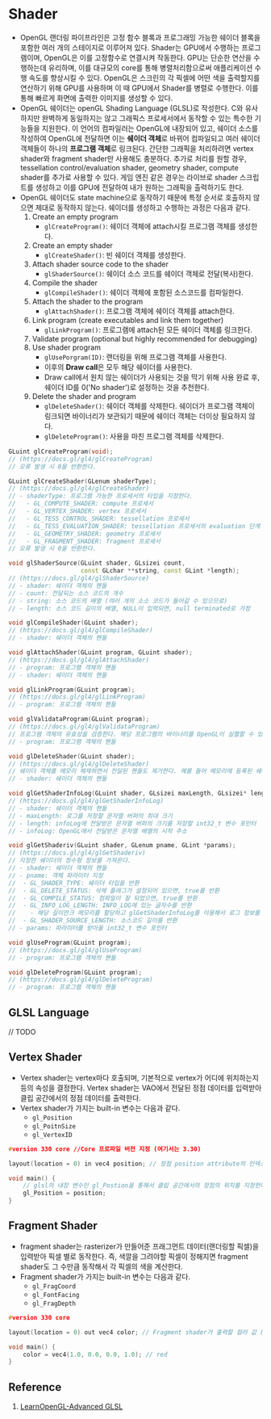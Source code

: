 # Shader

- OpenGL 랜더링 파이프라인은 고정 함수 블록과 프로그래밍 가능한 쉐이더 블록을 포함한 여러 개의 스테이지로 이루어져 있다. Shader는 GPU에서 수행하는 프로그램이며, OpenGL은 이를 고정함수로 연결시켜 작동한다. GPU는 단순한 연산을 수행하는데 유리하며, 이를 대규모의 core를 통해 병렬처리함으로써 애플리케이션 수행 속도를 향상시킬 수 있다. OpenGL은 스크린의 각 픽셀에 어떤 색을 출력할지를 연산하기 위해 GPU를 사용하며 이 때 GPU에서 Shader를 병렬로 수행한다. 이를 통해 빠르게 화면에 출력한 이미지를 생성할 수 있다.
- OpenGL 쉐이더는 openGL Shading Language (GLSL)로 작성한다. C와 유사하지만 완벽하게 동일하지는 않고 그래픽스 프로세서에서 동작할 수 있는 특수한 기능들을 지원한다. 이 언어의 컴파일러는 OpenGL에 내장되어 있고, 쉐이더 소스를 작성하여 OpenGL에 전달하면 이는 **쉐이더 객체**로 바뀌어 컴파일되고 여러 쉐이더 객체들이 하나의 **프로그램 객체**로 링크된다. 간단한 그래픽을 처리하려면 vertex shader와 fragment shader만 사용해도 충분하다. 추가로 처리를 원할 경우, tessellation control/evaluation shader, geometry shader, compute shader를 추가로 사용할 수 있다. 게임 엔진 같은 경우는 라이브로 shader 스크립트를 생성하고 이를 GPU에 전달하여 내가 원하는 그래픽을 출력하기도 한다.
- OpenGL 쉐이더도 state machine으로 동작하기 때문에 특정 순서로 호출하지 않으면 제대로 동작하지 않는다. 쉐이더를 생성하고 수행하는 과정은 다음과 같다.
  1. Create an empty program
     - `glCreateProgram()`: 쉐이더 객체에 attach시킬 프로그램 객체를 생성한다.
  1. Create an empty shader
     - `glCreateShader()`: 빈 쉐이더 객체를 생성한다.
  1. Attach shader source code to the shader
     - `glShaderSource()`: 쉐이더 소스 코드를 쉐이더 객체로 전달(복사)한다.
  1. Compile the shader
     - `glCompileShader()`: 쉐이더 객체에 포함된 소스코드를 컴파일한다.
  1. Attach the shader to the program
     - `glAttachShader()`: 프로그램 객체에 쉐이더 객체를 attach한다.
  1. Link program (create executables and link them together)
     - `glLinkProgram()`: 프로그램에 attach된 모든 쉐이더 객체를 링크한다.
  1. Validate program (optional but highly recommended for debugging)
  1. Use shader program
     - `glUsePorgram(ID)`: 랜더링을 위해 프로그램 객체를 사용한다.
     - 이후의 **Draw call**은 모두 해당 쉐이더를 사용한다.
     - Draw call에서 원치 않는 쉐이더가 사용되는 것을 막기 위해 사용 완료 후, 쉐이더 ID를  0('No shader')로 설정하는 것을 추천한다.
  1. Delete the shader and program
     - `glDeleteShader()`: 쉐이더 객체를 삭제한다. 쉐이더가 프로그램 객체이 링크되면 바이너리가 보관되기 때문에 쉐이더 객체는 더이상 필요하지 않다.
     - `glDeleteProgram()`: 사용을 마친 프로그램 객체를 삭제한다.

```c++
GLuint glCreateProgram(void);
// (https://docs.gl/gl4/glCreateProgram)
// 오류 발생 시 0을 반환한다.

GLuint glCreateShader(GLenum shaderType);
// (https://docs.gl/gl4/glCreateShader)
// - shaderType: 프로그램 가능한 프로세서의 타입을 지정한다.
//   - GL_COMPUTE_SHADER: compute 프로세서
//   - GL_VERTEX_SHADER: vertex 프로세서
//   - GL_TESS_CONTROL_SHADER: tessellation 프로세서
//   - GL_TESS_EVALUATION_SHADER: tessellation 프로세서의 evaluation 단계
//   - GL_GEOMETRY_SHADER: geometry 프로세서
//   - GL_FRAGMENT_SHADER: fragment 프로세서
// 오류 발생 시 0을 반환한다.

void glShaderSource(GLuint shader, GLsizei count, 
                    const GLchar **string, const GLint *length);
// (https://docs.gl/gl4/glShaderSource)
// - shader: 쉐이더 객체의 핸들
// - count: 전달되는 소스 코드의 개수
// - string: 소스 코드의 배열 (여러 개의 소소 코드가 들어갈 수 있으므로)
// - length: 소스 코드 길이의 배열, NULL이 입력되면, null terminated로 가정

void glCompileShader(GLuint shader);
// (https://docs.gl/gl4/glCompileShader)
// - shader: 쉐이더 객체의 핸들

void glAttachShader(GLuint program, GLuint shader);
// (https://docs.gl/gl4/glAttachShader)
// - program: 프로그램 객체의 핸들
// - shader: 쉐이더 객체의 핸들

void glLinkProgram(GLuint program);
// (https://docs.gl/gl4/glLinkProgram)
// - program: 프로그램 객체의 핸들

void glValidataProgram(GLuint program);
// (https://docs.gl/gl4/glValidataProgram)
// 프로그램 객체의 유효성을 검증한다. 해당 프로그램의 바이너리를 OpenGL이 실핼할 수 있는지를 검증한다.
// - program: 프로그램 객체의 핸들

void glDeleteShader(GLuint shader);
// (https://docs.gl/gl4/glDeleteShader)
// 쉐이더 객체를 메모리 해제하면서 전달된 핸들도 제거한다. 예를 들어 메모리에 등록된 쉐이더 객체 ID가 1, 2, 3이 있을 때 1을 제거할 경우, 다음에 생성한 쉐이더 객체 ID는 1로 할당
// - shader: 쉐이더 객체의 핸들

void glGetShaderInfoLog(GLuint shader, GLsizei maxLength, GLsizei* length, GLchar* infoLog);
// (https://docs.gl/gl4/glGetShaderInfoLog)
// - shader: 쉐이더 객체의 핸들
// - maxLength: 로그를 저장할 문자열 버퍼의 최대 크기
// - length: infoLog에 전달받은 문자열 버퍼의 크기를 저장할 int32_t 변수 포인터
// - infoLog: OpenGL에서 전달받은 문자열 배열의 시작 주소

void glGetShaderiv(GLuint shader, GLenum pname, GLint *params);
// (https://docs.gl/gl4/glGetShaderiv)
// 지정한 쉐이더의 정수형 정보를 가져온다.
// - shader: 쉐이더 객체의 핸들
// - pname: 객체 파라미터 지정
//  - GL_SHADER_TYPE: 쉐이더 타입을 반환
//  - GL_DELETE_STATUS: 삭제 플래그가 설정되어 있으면, true를 반환
//  - GL_COMPILE_STATUS: 컴파일이 잘 되었으면, true를 반환
//  - GL_INFO_LOG_LENGTH: INFO_LOG에 있는 글자수를 반환
//    - 해당 길이만크 메모리를 할당하고 glGetShaderInfoLog를 이용해서 로그 정보를 가져올 수 있다.
//  - GL_SHADER_SOURCE_LENGTH: 소스코드 길이를 반환
// - params: 파라미터를 받아올 int32_t 변수 포인터

void glUseProgram(GLuint program);
// (https://docs.gl/gl4/glUseProgram)
// - program: 프로그램 객체의 핸들

void glDeleteProgram(GLuint program);
// (https://docs.gl/gl4/glDeleteProgram)
// - program: 프로그램 객체의 핸들

```

## GLSL Language

// TODO

## Vertex Shader

- Vertex shader는 vertex마다 호출되며, 기본적으로 vertex가 어디에 위치하는지 등의 속성을 결정한다. Vertex shader는 VAO에서 전달된 정점 데이터를 입력받아 클립 공간에서의 정점 데이터를 출력한다.
- Vertex shader가 가지는 built-in 변수는 다음과 같다.
  - `gl_Position`
  - `gl_PoitnSize`
  - `gl_VertexID`

```c
#version 330 core //Core 프로파일 버전 지정 (여기서는 3.30)

layout(location = 0) in vec4 position; // 정점 position attribute의 인덱스를 location에 전달

void main() {
    // glsl의 내장 변수인 gl_Postion을 통해서 클립 공간에서의 정점의 위치를 지정한다.
    gl_Position = position;
}
```

## Fragment Shader

- fragment shader는 rasterizer가 만들어준 프래그먼트 데이터(랜더링할 픽셀)을 입력받아 픽셀 별로 동작한다. 즉, 색깔을 그려야할 픽셀이 정해지면 fragment shader도 그 수만큼 동작해서 각 픽셀의 색을 계산한다.
- Fragment shader가 가지는 built-in 변수는 다음과 같다.
  - `gl_FragCoord`
  - `gl_FontFacing`
  - `gl_FragDepth`

```c
#version 330 core

layout(location = 0) out vec4 color; // Fragment shader가 출력할 컬러 값 (일반적으로 location을 0으로 지정한다.)

void main() {
    color = vec4(1.0, 0.0, 0.0, 1.0); // red
}
```

## Reference

1. [LearnOpenGL-Advanced GLSL](https://learnopengl.com/Advanced-OpenGL/Advanced-GLSL)
